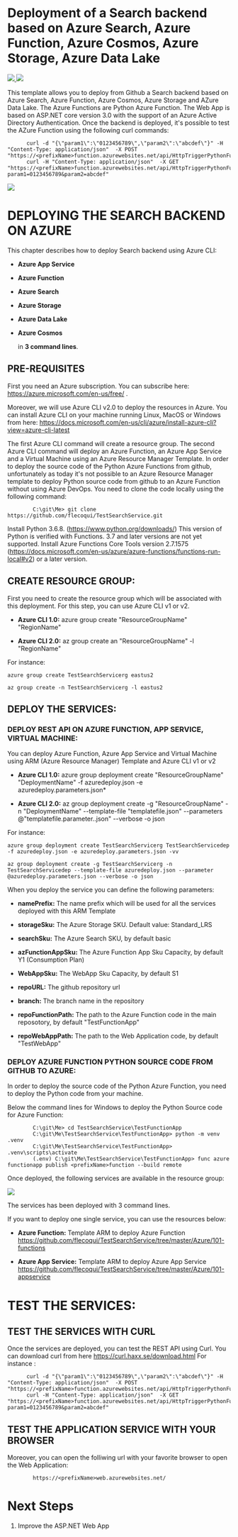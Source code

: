 # Deployment of a Search backend based on Azure Search, Azure Function, Azure Cosmos, Azure Storage, Azure Data Lake

<a href="https://portal.azure.com/#create/Microsoft.Template/uri/https%3A%2F%2Fraw.githubusercontent.com%2Fflecoqui%2FTestSearchService%2Fmaster%2Fazuredeploy.json" target="_blank">
    <img src="http://azuredeploy.net/deploybutton.png"/>
</a>
<a href="http://armviz.io/#/?load=https%3A%2F%2Fraw.githubusercontent.com%2Fflecoqui%2FTestSearchService%2Fmaster%2Fazuredeploy.json" target="_blank">
    <img src="http://armviz.io/visualizebutton.png"/>
</a>

This template allows you to deploy from Github a Search backend based on Azure Search, Azure Function, Azure Cosmos, Azure Storage and AZure Data Lake.
The Azure Functions are Python Azure Function. The Web App is based on ASP.NET core version 3.0 with the support of an Azure Active Directory Authentication.
Once the backend is deployed, it's possible to test the AZure Function using the following curl commands:

          curl -d "{\"param1\":\"0123456789\",\"param2\":\"abcdef\"}" -H "Content-Type: application/json"  -X POST   "https://<prefixName>function.azurewebsites.net/api/HttpTriggerPythonFunction"
		  curl -H "Content-Type: application/json"  -X GET   "https://<prefixName>function.azurewebsites.net/api/HttpTriggerPythonFunction?param1=0123456789&param2=abcdef" 


![](https://raw.githubusercontent.com/flecoqui/TestSearchService/master/Docs/1-architecture.png)


# DEPLOYING THE SEARCH BACKEND ON AZURE 

This chapter describes how to deploy Search backend using Azure CLI:</p>
* **Azure App Service**</p>
* **Azure Function**</p>
* **Azure Search**</p>
* **Azure Storage**</p>
* **Azure Data Lake**</p>
* **Azure Cosmos**</p>
in **3 command lines**.

## PRE-REQUISITES
First you need an Azure subscription.
You can subscribe here:  https://azure.microsoft.com/en-us/free/ . </p>
Moreover, we will use Azure CLI v2.0 to deploy the resources in Azure.
You can install Azure CLI on your machine running Linux, MacOS or Windows from here: https://docs.microsoft.com/en-us/cli/azure/install-azure-cli?view=azure-cli-latest 

The first Azure CLI command will create a resource group.
The second  Azure CLI command will deploy an Azure Function, an Azure App Service and a Virtual Machine using an Azure Resource Manager Template.
In order to deploy the source code of the Python Azure Functions from github, unfortunately as today it's not possible to an Azure Resource Manager template to deploy Python source code from github to an Azure Function without using Azure DevOps.
You need to clone the code locally using the following command:

			C:\git\Me> git clone https://github.com/flecoqui/TestSearchService.git
			
Install Python 3.6.8. (https://www.python.org/downloads/) This version of Python is verified with Functions. 3.7 and later versions are not yet supported.
Install Azure Functions Core Tools version 2.7.1575 (https://docs.microsoft.com/en-us/azure/azure-functions/functions-run-local#v2) or a later version.


## CREATE RESOURCE GROUP:
First you need to create the resource group which will be associated with this deployment. For this step, you can use Azure CLI v1 or v2.

* **Azure CLI 1.0:** azure group create "ResourceGroupName" "RegionName"

* **Azure CLI 2.0:** az group create an "ResourceGroupName" -l "RegionName"

For instance:

    azure group create TestSearchServicerg eastus2

    az group create -n TestSearchServicerg -l eastus2

## DEPLOY THE SERVICES:

### DEPLOY REST API ON AZURE FUNCTION, APP SERVICE, VIRTUAL MACHINE:
You can deploy Azure Function, Azure App Service and Virtual Machine using ARM (Azure Resource Manager) Template and Azure CLI v1 or v2

* **Azure CLI 1.0:** azure group deployment create "ResourceGroupName" "DeploymentName"  -f azuredeploy.json -e azuredeploy.parameters.json*

* **Azure CLI 2.0:** az group deployment create -g "ResourceGroupName" -n "DeploymentName" --template-file "templatefile.json" --parameters @"templatefile.parameter..json"  --verbose -o json

For instance:

    azure group deployment create TestSearchServicerg TestSearchServicedep -f azuredeploy.json -e azuredeploy.parameters.json -vv

    az group deployment create -g TestSearchServicerg -n TestSearchServicedep --template-file azuredeploy.json --parameter @azuredeploy.parameters.json --verbose -o json


When you deploy the service you can define the following parameters:</p>
* **namePrefix:** The name prefix which will be used for all the services deployed with this ARM Template</p>
* **storageSku:** The Azure Storage SKU. Default value: Standard_LRS</p>
* **searchSku:** The Azure Search SKU, by default basic</p>
* **azFunctionAppSku:** The Azure Function App Sku Capacity, by default Y1 (Consumption Plan)</p>
* **WebAppSku:** The WebApp Sku Capacity, by default S1</p>
* **repoURL:** The github repository url</p>
* **branch:** The branch name in the repository</p>
* **repoFunctionPath:** The path to the Azure Function code in the main reposotory, by default "TestFunctionApp"</p>
* **repoWebAppPath:** The path to the Web Application code, by default "TestWebApp"</p>


### DEPLOY AZURE FUNCTION PYTHON SOURCE CODE FROM GITHUB TO AZURE:

In order to deploy the source code of the Python Azure Function, you need to deploy the Python code from your machine.
</p>

Below the command lines for Windows to deploy the Python Source code for Azure Function:


			C:\git\Me> cd TestSearchService\TestFunctionApp
			C:\git\Me\TestSearchService\TestFunctionApp> python -m venv .venv
			C:\git\Me\TestSearchService\TestFunctionApp> .venv\scripts\activate
			(.env) C:\git\Me\TestSearchService\TestFunctionApp> func azure functionapp publish <prefixName>function --build remote



Once deployed, the following services are available in the resource group:


![](https://raw.githubusercontent.com/flecoqui/TestSearchService/master/Docs/1-deploy.png)


The services has been deployed with 3 command lines.

If you want to deploy one single service, you can use the resources below:</p>

* **Azure Function:** Template ARM to deploy Azure Function https://github.com/flecoqui/TestSearchService/tree/master/Azure/101-functions </p>
* **Azure App Service:** Template ARM to deploy Azure App Service  https://github.com/flecoqui/TestSearchService/tree/master/Azure/101-appservice </p>


# TEST THE SERVICES:

## TEST THE SERVICES WITH CURL
Once the services are deployed, you can test the REST API using Curl. You can download curl from here https://curl.haxx.se/download.html 
For instance :

          curl -d "{\"param1\":\"0123456789\",\"param2\":\"abcdef\"}" -H "Content-Type: application/json"  -X POST   "https://<prefixName>function.azurewebsites.net/api/HttpTriggerPythonFunction"
		  curl -H "Content-Type: application/json"  -X GET   "https://<prefixName>function.azurewebsites.net/api/HttpTriggerPythonFunction?param1=0123456789&param2=abcdef" 

</p>

## TEST THE APPLICATION SERVICE WITH YOUR BROWSER
Moreover, you can open the folliwing url with your favorite browser to open the Web Application:

			https://<prefixName>web.azurewebsites.net/ 

# Next Steps

1. Improve the ASP.NET Web App
